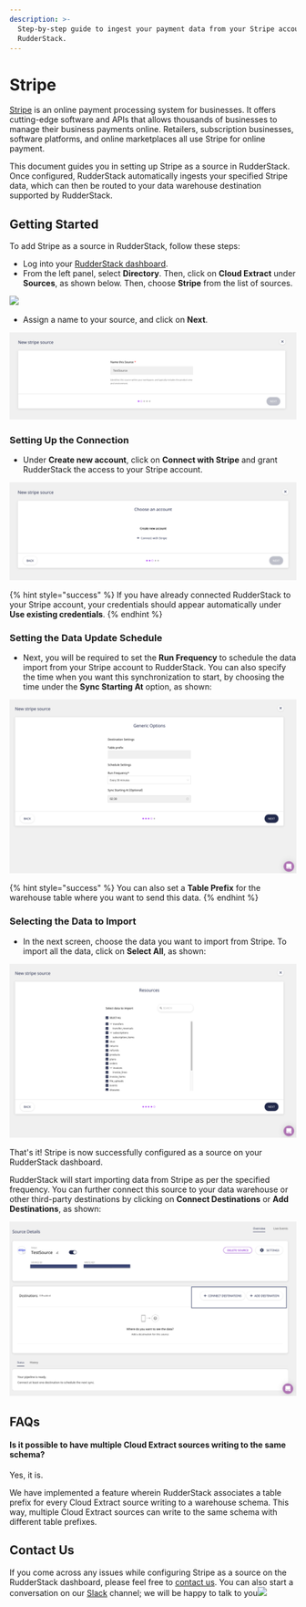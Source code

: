 ```yaml
---
description: >-
  Step-by-step guide to ingest your payment data from your Stripe account into
  RudderStack.
---
```


# Stripe

[Stripe](https://stripe.com/) is an online payment processing system for businesses. It offers cutting-edge software and APIs that allows thousands of businesses to manage their business payments online. Retailers, subscription businesses, software platforms, and online marketplaces all use Stripe for online payment.

This document guides you in setting up Stripe as a source in RudderStack. Once configured, RudderStack automatically ingests your specified Stripe data, which can then be routed to your data warehouse destination supported by RudderStack.

## Getting Started <a id="getting-started"></a>

To add Stripe as a source in RudderStack, follow these steps:

* Log into your [RudderStack dashboard](https://app.rudderlabs.com/signup?type=freetrial).
* From the left panel, select **Directory**. Then, click on **Cloud Extract** under **Sources**, as shown below. Then, choose **Stripe** from the list of sources.

![](https://gblobscdn.gitbook.com/assets%2F-Lq5Ea6fHVg3dSxMCgyQ%2F-MX0sNJ2Es2LZZMWwJZl%2F-MX0saF9wz8gHe-pPffd%2F1.png?alt=media&token=ca33550d-ad92-472e-abf4-38224b0bd978)

* Assign a name to your source, and click on **Next**.

![](../.gitbook/assets/2%20%2817%29.png)

### Setting Up the Connection <a id="setting-up-the-connection"></a>

* Under **Create new account**, click on **Connect with Stripe** and grant RudderStack the access to your Stripe account.

![](../.gitbook/assets/2.1.png)

{% hint style="success" %}
If you have already connected RudderStack to your Stripe account, your credentials should appear automatically under **Use existing credentials**.
{% endhint %}

### Setting the Data Update Schedule <a id="setting-the-data-update-schedule"></a>

* Next, you will be required to set the **Run Frequency** to schedule the data import from your Stripe account to RudderStack. You can also specify the time when you want this synchronization to start, by choosing the time under the **Sync Starting At** option, as shown:

![](../.gitbook/assets/3%20%2814%29.png)

{% hint style="success" %}
You can also set a **Table Prefix** for the warehouse table where you want to send this data.
{% endhint %}

### Selecting the Data to Import <a id="selecting-the-data-to-import"></a>

* In the next screen, choose the data you want to import from Stripe. To import all the data, click on **Select All**, as shown:

![](../.gitbook/assets/4%20%2814%29.png)

That's it! Stripe is now successfully configured as a source on your RudderStack dashboard.

RudderStack will start importing data from Stripe as per the specified frequency. You can further connect this source to your data warehouse or other third-party destinations by clicking on **Connect Destinations** or **Add Destinations**, as shown:

![](../.gitbook/assets/5%20%2814%29.png)

## FAQs <a id="faqs"></a>

#### Is it possible to have multiple Cloud Extract sources writing to the same schema? <a id="is-it-possible-to-have-multiple-cloud-extract-sources-writing-to-the-same-schema"></a>

Yes, it is.

We have implemented a feature wherein RudderStack associates a table prefix for every Cloud Extract source writing to a warehouse schema. This way, multiple Cloud Extract sources can write to the same schema with different table prefixes.

## Contact Us <a id="contact-us"></a>

If you come across any issues while configuring Stripe as a source on the RudderStack dashboard, please feel free to [contact us](mailto:%20docs@rudderstack.com). You can also start a conversation on our [Slack](https://resources.rudderstack.com/join-rudderstack-slack) channel; we will be happy to talk to you![  
](https://docs.rudderstack.com/cloud-extract-sources/salesforce/schema-comparison-rudderstack-vs-segment)

